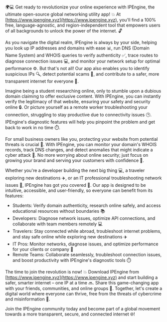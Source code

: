 🌍💻 Get ready to revolutionize your online experience with IPEngine, the ultimate open-source global networking utility app! 💥 At [https://www.ipengine.xyz](https://www.ipengine.xyz), you'll find a 100% free, language-agnostic, and region-independent tool that empowers users of all backgrounds to unlock the power of the internet. 🔓

As you navigate the digital realm, IPEngine is always by your side, helping you look up IP addresses and domains with ease 📊, run DNS (Domain Name System) and WHOIS queries to verify authenticity ✅, trace routes to diagnose connection issues 💻, and monitor your network setup for optimal performance ⚙️. But that's not all! Our app also enables you to identify suspicious IPs 🔍, detect potential scams 🤑, and contribute to a safer, more transparent internet for everyone 🌟.

Imagine being a student researching online, only to stumble upon a dubious domain claiming to offer exclusive content. With IPEngine, you can instantly verify the legitimacy of that website, ensuring your safety and security online 🔒. Or picture yourself as a remote worker troubleshooting your connection, struggling to stay productive due to connectivity issues 🕒. IPEngine's diagnostic features will help you pinpoint the problem and get back to work in no time ⏱️.

For small business owners like you, protecting your website from potential threats is crucial 💸. With IPEngine, you can monitor your domain's WHOIS records, track DNS changes, and detect anomalies that might indicate a cyber attack 🚨. No more worrying about online security; just focus on growing your brand and serving your customers with confidence 👊.

Whether you're a developer building the next big thing 💻, a traveler exploring new destinations ✈️, or an IT professional troubleshooting network issues 🔧, IPEngine has got you covered 🎉. Our app is designed to be intuitive, accessible, and user-friendly, so everyone can benefit from its features:

* Students: Verify domain authenticity, research online safely, and access educational resources without boundaries 📚
* Developers: Diagnose network issues, optimize API connections, and collaborate with team members remotely 💻
* Travelers: Stay connected while abroad, troubleshoot internet problems, and stay safe online while exploring new destinations ✈️
* IT Pros: Monitor networks, diagnose issues, and optimize performance for your clients or company 🔧
* Remote Teams: Collaborate seamlessly, troubleshoot connection issues, and boost productivity with IPEngine's diagnostic tools ⏱️

The time to join the revolution is now! 💥 Download IPEngine from [https://www.ipengine.xyz](https://www.ipengine.xyz) and start building a safer, smarter internet – one IP at a time 🔜. Share this game-changing app with your friends, communities, and online groups 📢. Together, let's create a digital world where everyone can thrive, free from the threats of cybercrime and misinformation 💪.

Join the IPEngine community today and become part of a global movement towards a more transparent, secure, and connected internet 🌐!